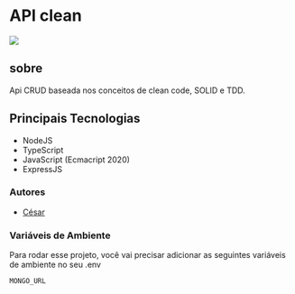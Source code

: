 # API clean 
![](https://img.shields.io/badge/version-0.1.1-brightgreen)
 
## sobre
Api CRUD baseada nos conceitos de clean code, SOLID e TDD.

## Principais Tecnologias
 * NodeJS
 * TypeScript
 * JavaScript (Ecmacript 2020)
 * ExpressJS

### Autores

- [César](https://www.linkedin.com/in/cesar-damasceno/)

### Variáveis de Ambiente

Para rodar esse projeto, você vai precisar adicionar as seguintes variáveis de ambiente no seu .env

`MONGO_URL`
